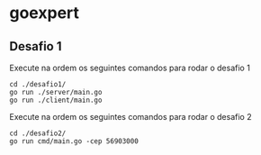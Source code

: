 # goexpert

## Desafio 1

Execute na ordem os seguintes comandos para rodar o desafio 1

```
cd ./desafio1/
go run ./server/main.go
go run ./client/main.go
```

Execute na ordem os seguintes comandos para rodar o desafio 2

```
cd ./desafio2/
go run cmd/main.go -cep 56903000
```

